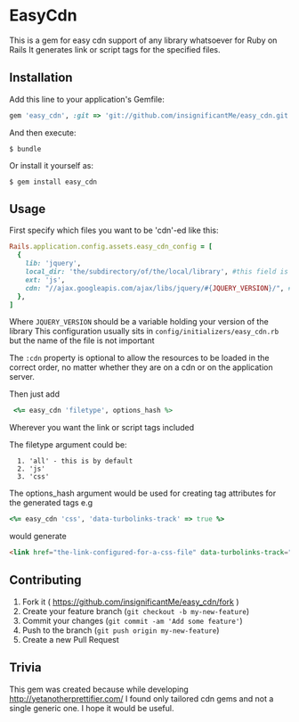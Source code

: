 # EasyCdn

This is a gem for easy cdn support of any library whatsoever for Ruby on Rails
It generates link or script tags for the specified files.

## Installation

Add this line to your application's Gemfile:

```ruby
gem 'easy_cdn', :git => 'git://github.com/insignificantMe/easy_cdn.git'
```

And then execute:

    $ bundle

Or install it yourself as:

    $ gem install easy_cdn

## Usage

First specify which files you want to be 'cdn'-ed like this:

```ruby
Rails.application.config.assets.easy_cdn_config = [
  {
    lib: 'jquery',
    local_dir: 'the/subdirectory/of/the/local/library', #this field is optional
    ext: 'js',
    cdn: "//ajax.googleapis.com/ajax/libs/jquery/#{JQUERY_VERSION}/", # optional
  },
]
```
Where ```JQUERY_VERSION``` should be a variable holding your version of the library 
This configuration usually sits in ```config/initializers/easy_cdn.rb``` but the 
name of the file is not important

The ```:cdn``` property is optional to allow the resources to be loaded in the
correct order, no matter whether they are on a cdn or on the application server.

Then just add
```ruby
 <%= easy_cdn 'filetype', options_hash %>
```

Wherever you want the link or script tags included

The filetype argument could be:
```
  1. 'all' - this is by default
  2. 'js'
  3. 'css'
```

The options_hash argument would be used for creating tag attributes for the 
generated tags e.g

```ruby
<%= easy_cdn 'css', 'data-turbolinks-track' => true %>
```
would generate

```html
<link href="the-link-configured-for-a-css-file" data-turbolinks-track="true">
```

## Contributing

1. Fork it ( https://github.com/insignificantMe/easy_cdn/fork )
2. Create your feature branch (`git checkout -b my-new-feature`)
3. Commit your changes (`git commit -am 'Add some feature'`)
4. Push to the branch (`git push origin my-new-feature`)
5. Create a new Pull Request

## Trivia
This gem was created because while developing http://yetanotherprettifier.com/
I found only tailored cdn gems and not a single generic one. I hope it would be
useful.
